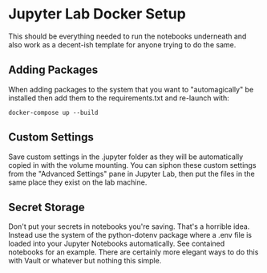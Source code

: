 # Jupyter Lab Docker Setup

This should be everything needed to run the notebooks underneath and also work
as a decent-ish template for anyone trying to do the same.

## Adding Packages

When adding packages to the system that you want to "automagically" be installed
then add them to the requirements.txt and re-launch with:

`docker-compose up --build`

## Custom Settings

Save custom settings in the .jupyter folder as they will be automatically copied
in with the volume mounting. You can siphon these custom settings from the
"Advanced Settings" pane in Jupyter Lab, then put the files in the same place
they exist on the lab machine.

## Secret Storage

Don't put your secrets in notebooks you're saving. That's a horrible idea.
Instead use the system of the python-dotenv package where a .env file is loaded
into your Jupyter Notebooks automatically. See contained notebooks for an
example. There are certainly more elegant ways to do this with Vault or whatever
but nothing this simple.
